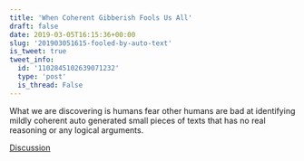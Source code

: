 ```yaml
---
title: 'When Coherent Gibberish Fools Us All'
draft: false
date: 2019-03-05T16:15:36+00:00
slug: '201903051615-fooled-by-auto-text'
is_tweet: true
tweet_info:
  id: '1102845102639071232'
  type: 'post'
  is_thread: False
---
```




What we are discovering is humans fear other humans are bad at identifying mildly coherent auto generated small pieces of texts that has no real reasoning or any logical arguments.

[Discussion](https://x.com/sytelus/status/1102845102639071232)
